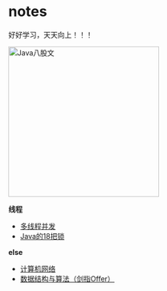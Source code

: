 # notes

好好学习，天天向上！！！

<img src="https://cdn.jsdelivr.net/gh/YiENx1205/cloudimgs/notes/eight-legged_essay.png" alt="Java八股文" width=300px>

**线程**

- [多线程并发](./docs/thread/多线程并发.md)
- [Java的18把锁](./docs/thread/图解Java中那18把锁.md)

**else**

- [计算机网络](./docs/计算机网络.md)
- [数据结构与算法（剑指Offer）](./docs/dataStructuresAndAlgorithms/TOC.md)
